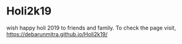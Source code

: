 # Holi2k19
wish happy holi 2019 to friends and family.
To check the page visit, https://debarunmitra.github.io/Holi2k19/
